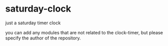 # saturday-clock
just a saturday timer clock 


you can add any modules that are not related to the clock-timer, but please specify the author of the repository.
